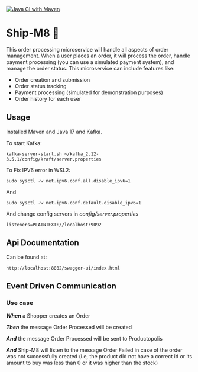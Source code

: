 [![Java CI with Maven](https://github.com/crisywini/ship-m8/actions/workflows/maven.yml/badge.svg?branch=develop&event=push)](https://github.com/crisywini/ship-m8/actions/workflows/maven.yml)

# Ship-M8 🚚

This order processing microservice will handle all aspects of order management. When a user places
an order, it will process the order, handle payment processing (you can use a simulated payment
system), and manage the order status. This microservice can include features like:

- Order creation and submission
- Order status tracking
- Payment processing (simulated for demonstration purposes)
- Order history for each user

## Usage

Installed Maven and Java 17 and Kafka.

To start Kafka:

    kafka-server-start.sh ~/kafka_2.12-3.5.1/config/kraft/server.properties

To Fix IPV6 error in WSL2:

    sudo sysctl -w net.ipv6.conf.all.disable_ipv6=1

And

    sudo sysctl -w net.ipv6.conf.default.disable_ipv6=1

And change config servers in _config/server.properties_

    listeners=PLAINTEXT://localhost:9092


## Api Documentation

Can be found at:

    http://localhost:8082/swagger-ui/index.html

## Event Driven Communication

### Use case 

_**When**_ a Shopper creates an Order 

_**Then**_ the message Order Processed will be created

_**And**_ the message Order Processed will be sent to Productopolis

**_And_** Ship-M8 will listen to the message Order Failed in
case of the order was not successfully created (i.e, the product did not have a correct id or its
amount to buy was less than 0 or it was higher than the stock)